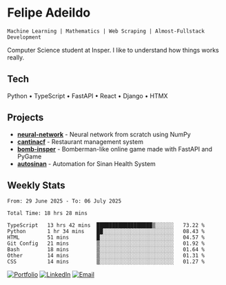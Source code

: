 # Felipe Adeildo

```
Machine Learning | Mathematics | Web Scraping | Almost-Fullstack Development
```

Computer Science student at Insper. I like to understand how things works really.

## Tech
Python • TypeScript • FastAPI • React • Django • HTMX

## Projects
- **[neural-network](https://github.com/felipeadeildo/neural-network)** - Neural network from scratch using NumPy
- **[cantinacf](https://github.com/felipeadeildo/cantinacf)** - Restaurant management system
- **[bomb-insper](https://github.com/insper-dev/bomb)** - Bomberman-like online game made with FastAPI and PyGame 
- **[autosinan](https://github.com/felipeadeildo/autosinan)** - Automation for Sinan Health System

## Weekly Stats
<!--START_SECTION:waka-->

```ansi
From: 29 June 2025 - To: 06 July 2025

Total Time: 18 hrs 28 mins

TypeScript   13 hrs 42 mins  ██████████████████▒░░░░░░   73.22 %
Python       1 hr 34 mins    ██░░░░░░░░░░░░░░░░░░░░░░░   08.43 %
HTML         51 mins         █░░░░░░░░░░░░░░░░░░░░░░░░   04.57 %
Git Config   21 mins         ▒░░░░░░░░░░░░░░░░░░░░░░░░   01.92 %
Bash         18 mins         ▒░░░░░░░░░░░░░░░░░░░░░░░░   01.64 %
Other        14 mins         ▒░░░░░░░░░░░░░░░░░░░░░░░░   01.31 %
CSS          14 mins         ▒░░░░░░░░░░░░░░░░░░░░░░░░   01.27 %
```

<!--END_SECTION:waka-->

[![Portfolio](https://img.shields.io/badge/felipeadeildo.com-FF6B6B?style=flat-square&logo=firefox&logoColor=white)](https://felipeadeildo.com)
[![LinkedIn](https://img.shields.io/badge/LinkedIn-0077B5?style=flat-square&logo=linkedin&logoColor=white)](https://linkedin.com/in/felipeadeildo)
[![Email](https://img.shields.io/badge/Email-D14836?style=flat-square&logo=gmail&logoColor=white)](mailto:contato@felipeadeildo.com)
